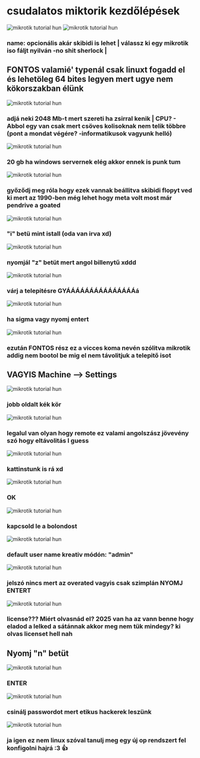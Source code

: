 # csudalatos miktorik kezdőlépések

<img src="microtik/what_a_wonderful_world.png" title="skibidi" alt="mikrotik tutorial hun">


<img src="microtik/t1.png" title="skibidi" alt="mikrotik tutorial hun">

### name: opcionális akár skibidi is lehet | válassz ki egy mikrotik iso fáljt nyilván -no shit sherlock | 
## FONTOS valamié' typenál csak linuxt fogadd el és lehetöleg 64 bites legyen mert ugye nem kökorszakban élünk

<img src="microtik/t2.png" title="skibidi" alt="mikrotik tutorial hun">

### adjá neki 2048 Mb-t mert szereti ha zsirral kenik | CPU? - Abbol egy van csak mert csöves kolisoknak nem telik többre (pont a mondat végére? -informatikusok vagyunk helló)
<img src="microtik/t3.png" title="skibidi" alt="mikrotik tutorial hun">

### 20 gb ha windows servernek elég akkor ennek is punk tum
<img src="microtik/t4.png" title="skibidi" alt="mikrotik tutorial hun">

### győződj meg róla hogy ezek vannak beállitva skibidi flopyt ved ki mert az 1990-ben még lehet hogy meta volt most már pendrive a goated
<img src="microtik/t5.png" title="skibidi" alt="mikrotik tutorial hun">

### "i" betü mint istall (oda van irva xd)
<img src="microtik/t6.png" title="skibidi" alt="mikrotik tutorial hun">

### nyomjál "z" betüt mert angol billenytű xddd
<img src="microtik/t7.png" title="skibidi" alt="mikrotik tutorial hun">

### várj a telepitésre GYÁÁÁÁÁÁÁÁÁÁÁÁÁÁÁá
<img src="microtik/t8.png" title="skibidi" alt="mikrotik tutorial hun">

### ha sigma vagy nyomj entert
<img src="microtik/t9.png" title="skibidi" alt="mikrotik tutorial hun">

### ezután FONTOS rész ez a vicces koma nevén szólitva mikrotik addig nem bootol be mig el nem távolitjuk a telepitő isot 
## VAGYIS Machine --> Settings
<img src="microtik/t10.png" title="skibidi" alt="mikrotik tutorial hun">

### jobb oldalt kék kör
<img src="microtik/t11.png" title="skibidi" alt="mikrotik tutorial hun">

### legalul van olyan hogy remote ez valami angolszász jövevény szó hogy eltávolitás I guess
<img src="microtik/t12.png" title="skibidi" alt="mikrotik tutorial hun">

### kattinstunk is rá xd
<img src="microtik/t13.png" title="skibidi" alt="mikrotik tutorial hun">

### OK
<img src="microtik/t14.png" title="skibidi" alt="mikrotik tutorial hun">

### kapcsold le a bolondost
<img src="microtik/t15.png" title="skibidi" alt="mikrotik tutorial hun">

### default user name kreativ módón: "admin"
<img src="microtik/t16.png" title="skibidi" alt="mikrotik tutorial hun">

### jelszó nincs mert az overated vagyis csak szimplán NYOMJ ENTERT
<img src="microtik/t17.png" title="skibidi" alt="mikrotik tutorial hun">

### license??? Miért olvasnád el? 2025 van ha az vann benne hogy eladod a lelked a sátánnak akkor meg nem tük mindegy? ki olvas licenset hell nah
## Nyomj "n" betüt
<img src="microtik/t18.png" title="skibidi" alt="mikrotik tutorial hun">

### ENTER
<img src="microtik/t19.png" title="skibidi" alt="mikrotik tutorial hun">

### csinálj passwordot mert etikus hackerek leszünk
<img src="microtik/t20.png" title="skibidi" alt="mikrotik tutorial hun">

### ja igen ez nem linux szóval tanulj meg egy új op rendszert fel konfigolni hajrá :3 👍

